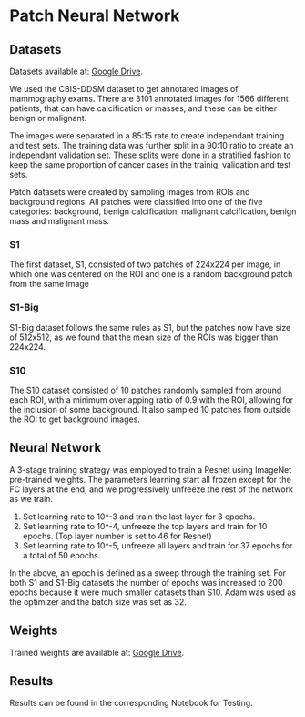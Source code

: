# Patch Neural Network

## Datasets
Datasets available at: [Google Drive](https://drive.google.com/drive/folders/1Tp4iTFuz15J-UO11qs8TGPjHelQ1SVtk?usp=sharing).

We used the CBIS-DDSM dataset to get annotated images of mammography exams. There are 3101 annotated images for 1566 different patients, that can have calcification or masses, and these can be either benign or malignant.

The images were separated in a 85:15 rate to create independant training and test sets. The training data was further split in a 90:10 ratio to create an independant validation set. These splits were done in a stratified fashion to keep the same proportion of cancer cases in the trainig, validation and test sets.

Patch datasets were created by sampling images from ROIs and background regions. All patches were classified into one of the five categories: background, benign calcification, malignant calcification, benign mass and malignant mass.

### S1
The first dataset, S1, consisted of two patches of 224x224 per image, in which one was centered on the ROI and one is a random background patch from the same image

### S1-Big
S1-Big dataset follows the same rules as S1, but the patches now have size of 512x512, as we found that the mean size of the ROIs was bigger than 224x224.

### S10
The S10 dataset consisted of 10 patches randomly sampled from around each ROI, with a minimum overlapping ratio of 0.9 with the ROI, allowing for the inclusion of some background. It also sampled 10 patches from outside the ROI to get background images.


## Neural Network
A 3-stage training strategy was employed to train a Resnet using ImageNet pre-trained weights. The parameters learning start all frozen except for the FC layers at the end, and we progressively unfreeze the rest of the network as we train.

1. Set learning rate to 10^-3 and train the last layer for 3 epochs.
2. Set learning rate to 10^-4, unfreeze the top layers and train for 10 epochs. (Top layer number is set to 46 for Resnet)
3. Set learning rate to 10^-5, unfreeze all layers and train for 37 epochs for a total of 50 epochs.

In the above, an epoch is defined as a sweep through the training set. For both S1 and S1-Big datasets the number of epochs was increased to 200 epochs because it were much smaller datasets than S10. Adam was used as the optimizer and the batch size was set as 32.

## Weights
Trained weights are available at: [Google Drive](https://drive.google.com/drive/folders/1yfLSB6SSZougTDIc6-37pcZmPNBeVtmz?usp=sharing).

## Results 
Results can be found in the corresponding Notebook for Testing.
